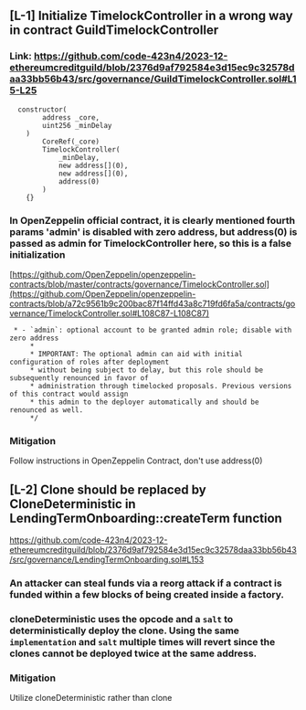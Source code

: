 ## [L-1] Initialize  TimelockController in a wrong way in contract GuildTimelockController

### Link:  https://github.com/code-423n4/2023-12-ethereumcreditguild/blob/2376d9af792584e3d15ec9c32578daa33bb56b43/src/governance/GuildTimelockController.sol#L15-L25

```solidity
  constructor(
        address _core,
        uint256 _minDelay
    )
        CoreRef(_core)
        TimelockController(
            _minDelay,
            new address[](0),
            new address[](0),
            address(0)
        )
    {}
```
### In OpenZeppelin official contract, it is clearly mentioned fourth params 'admin' is disabled with zero address, but address(0) is passed as admin for TimelockController here, so this is a false initialization
 [https://github.com/OpenZeppelin/openzeppelin-contracts/blob/master/contracts/governance/TimelockController.sol](https://github.com/OpenZeppelin/openzeppelin-contracts/blob/a72c9561b9c200bac87f14ffd43a8c719fd6fa5a/contracts/governance/TimelockController.sol#L108C87-L108C87)
```solidity
 * - `admin`: optional account to be granted admin role; disable with zero address
     *
     * IMPORTANT: The optional admin can aid with initial configuration of roles after deployment
     * without being subject to delay, but this role should be subsequently renounced in favor of
     * administration through timelocked proposals. Previous versions of this contract would assign
     * this admin to the deployer automatically and should be renounced as well.
     */
```

### Mitigation
Follow instructions in OpenZeppelin Contract, don't use address(0)

## [L-2] Clone should be replaced by CloneDeterministic in LendingTermOnboarding::createTerm function
https://github.com/code-423n4/2023-12-ethereumcreditguild/blob/2376d9af792584e3d15ec9c32578daa33bb56b43/src/governance/LendingTermOnboarding.sol#L153

### An attacker can steal funds via a reorg attack if a contract is funded within a few blocks of being created inside a factory.
### cloneDeterministic uses the opcode and a `salt` to deterministically deploy the clone. Using the same `implementation` and `salt` multiple times will revert since the clones cannot be deployed twice at the same address.

### Mitigation
Utilize cloneDeterministic rather than clone
